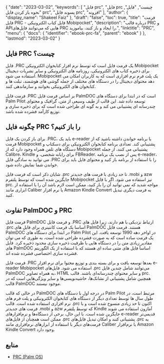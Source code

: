 {
  "date": "2023-03-02",
  "keywords": [
"فایل prc",
"فایل prc چیست",
"فایل",
"نحوه باز کردن فایل prc",
"پسوند فایل prc",
"افزونه"
],
  "author": {
    "display_name": "Shakeel Faiz"
},
  "draft": "false",
  "toc": true,
  "title": "فرمت فایل PRC - فایل کتاب الکترونیکی Mobipocket",
  "description": "درباره قالب PRC و APIهایی که می‌توانند فایل‌های PRC را ایجاد و باز کنند، بیاموزید.",
  "linktitle": "PRC",
  "menu": {
    "docs": {
      "identifier": "ebook-prc-fa",
      "parent": "ebook"
}
},
  "lastmod": "2023-03-02"
}

## فایل PRC چیست؟

فایل .PRC یک فرمت فایل است که توسط نرم افزار کتابخوان الکترونیکی Mobipocket برای ذخیره کتاب های الکترونیکی، روزنامه های الکترونیکی و سایر نشریات دیجیتال استفاده می شود. Mobipocket یک پلت فرم نرم افزاری است که به کاربران امکان می دهد محتوای دیجیتال را در دستگاه های مختلف از جمله گوشی های هوشمند، تبلت ها و کتابخوان های الکترونیکی بخوانند و سازماندهی کنند.

فرمت فایل .PRC بر اساس فرمت فایل PalmDOC است که در ابتدا برای دستگاه های Palm Pilot توسعه داده شد. این قالب از طیف وسیعی از متن، گرافیک و محتوای چندرسانه ای پشتیبانی می کند و به گونه ای طراحی شده است که برای ذخیره سازی و توزیع کارآمد فشرده شده باشد.

## چگونه فایل PRC را باز کنیم؟

برای باز کردن یک فایل .PRC، باید یک e-reader یا برنامه خواندن داشته باشید که از فرمت Mobipocket پشتیبانی کند. تعدادی برنامه کتابخوان الکترونیکی برای دسکتاپ و دستگاه های تلفن همراه وجود دارد که از Mobipocket پشتیبانی می کنند، از جمله Calibre، Kindle برای رایانه شخصی، و FBReader. پس از نصب یک برنامه e-reader، می توانید به سادگی فایل .PRC را با استفاده از برنامه باز کنید و محتوای فایل باید برای خواندن شما نمایش داده شود.

شایان ذکر است که فرمت فایل .prc تا حد زیادی با فرمت های جدیدتر .mobi و azw جایگزین شده است که توسط پلتفرم Mobipocket نیز استفاده می شود. اگر با فایل prc. مواجه شدید که نمی توانید آن را باز کنید، ممکن است لازم باشد آن را با استفاده از ابزاری مانند Caliber یا نرم افزار Amazon Kindle Convert به فرمت دیگری تبدیل کنید.

## تفاوت PalmDOC و PRC

فرمت فایل PalmDOC و فرمت فایل .PRC ارتباط نزدیکی با هم دارند، زیرا فایل های .prc اساسا یک فرمت کانتینری برای فایل های PalmDOC هستند. فرمت فایل PalmDOC در ابتدا برای دستگاه های Palm Pilot در اواخر دهه 1990 توسعه یافت. این یک فرمت ساده است که به صورت فشرده طراحی شده است، به طوری که می توان مقادیر زیادی متن را در دستگاه هایی با ظرفیت ذخیره سازی محدود ذخیره کرد. فایل های PalmDOC اساساً فایل های متنی ساده ای هستند که با استفاده از یک الگوریتم فشرده سازی اختصاصی فشرده شده اند.

فرمت فایل .PRC بعدها توسعه یافت و برای بسته بندی و توزیع محتوا برای نرم افزار e-reader Mobipocket استفاده می شود. فایل‌های .prc می‌توانند شامل چندین فایل PalmDOC به همراه تصاویر، HTML و سایر محتوای چندرسانه‌ای باشند. قالب prc. همچنین شامل پشتیبانی از نشانک‌ها، حاشیه‌نویسی‌ها و سایر ویژگی‌هایی است که در قالب PalmDOC موجود نیستند.

در حالی که قالب PalmDOC در درجه اول با دستگاه های Palm Pilot مرتبط است، در طول سال ها توسط تعدادی دیگر از دستگاه های کتابخوان الکترونیکی و پلت فرم های نرم افزاری استفاده شده است. قالب .prc اکنون تا حد زیادی منسوخ شده است و با فرمت های جدیدتر .mobi و azw که توسط پلتفرم Kindle آمازون استفاده می شوند جایگزین شده است. با این حال، برخی از دستگاه‌ها و نرم‌افزارهای e-reader قدیمی‌تر ممکن است همچنان از فایل‌های .prc پشتیبانی کنند و امکان تبدیل فایل‌های .prc به فرمت‌های دیگر با استفاده از ابزارهای نرم‌افزاری مانند Caliber یا نرم‌افزار Amazon Kindle Convert وجود دارد.

## منابع
* [PRC (Palm OS)](https://en.wikipedia.org/wiki/PRC_(Palm_OS))




